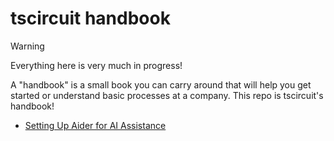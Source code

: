 # tscircuit handbook

> [!WARNING]
> Everything here is very much in progress!

A "handbook" is a small book you can carry around that will help you get started or understand
basic processes at a company. This repo is tscircuit's handbook!

- [Setting Up Aider for AI Assistance](./guides/setting-up-aider.md)

